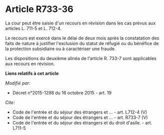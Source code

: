 # Article R733-36

La cour peut être saisie d'un recours en révision dans les cas prévus aux articles L. 711-5 et L. 712-4. 

Le recours est exercé dans le délai de deux mois après la constatation des faits de nature à justifier l'exclusion du statut
de réfugié ou du bénéfice de la protection subsidiaire ou à caractériser une fraude. 

Les dispositions du deuxième alinéa de l'article R. 733-7 sont applicables aux recours en révision.

**Liens relatifs à cet article**

_Modifié par_:

  - Décret n°2015-1298 du 16 octobre 2015 - art. 19

_Cite_:

  - Code de l'entrée et du séjour des étrangers et ... - art. L712-4 (V)
  - Code de l'entrée et du séjour des étrangers et ... - art. R733-7 (V)
  - Code de l'entrée et du séjour des étrangers et du droit d'asile. - art. L711-5
